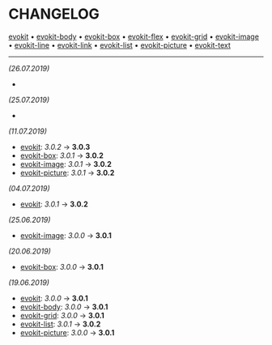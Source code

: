 [evokit]: packages/evokit/CHANGELOG.md
[evokit-body]: packages/evokit-body/CHANGELOG.md
[evokit-box]: packages/evokit-box/CHANGELOG.md
[evokit-flex]: packages/evokit-flex/CHANGELOG.md
[evokit-grid]: packages/evokit-grid/CHANGELOG.md
[evokit-image]: packages/evokit-image/CHANGELOG.md
[evokit-line]: packages/evokit-line/CHANGELOG.md
[evokit-link]: packages/evokit-link/CHANGELOG.md
[evokit-list]: packages/evokit-list/CHANGELOG.md
[evokit-picture]: packages/evokit-picture/CHANGELOG.md
[evokit-text]: packages/evokit-text/CHANGELOG.md

# CHANGELOG

[evokit] • [evokit-body] • [evokit-box] • [evokit-flex] • [evokit-grid] • [evokit-image] • [evokit-line] • [evokit-link] • [evokit-list] • [evokit-picture] • [evokit-text]

---

*(26.07.2019)*

- [evokit-flex]: **3.0.0-alpha.1**

*(25.07.2019)*

- [evokit-flex]: **3.0.0-alpha.0**

*(11.07.2019)*

- [evokit]: _3.0.2_ → **3.0.3**
- [evokit-box]: _3.0.1_ → **3.0.2**
- [evokit-image]: _3.0.1_ → **3.0.2**
- [evokit-picture]: _3.0.1_ → **3.0.2**

*(04.07.2019)*

- [evokit]: _3.0.1_ → **3.0.2**

*(25.06.2019)*

- [evokit-image]: _3.0.0_ → **3.0.1**

*(20.06.2019)*

- [evokit-box]: _3.0.0_ → **3.0.1**

*(19.06.2019)*

- [evokit]: _3.0.0_ → **3.0.1**
- [evokit-body]: _3.0.0_ → **3.0.1**
- [evokit-grid]: _3.0.0_ → **3.0.1**
- [evokit-list]: _3.0.1_ → **3.0.2**
- [evokit-picture]: _3.0.0_ → **3.0.1**
